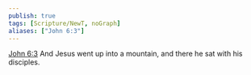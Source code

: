 ```yaml
---
publish: true
tags: [Scripture/NewT, noGraph]
aliases: ["John 6:3"]
---
```

[John 6:3](https://churchofjesuschrist.org/study/scriptures/nt/john/6?lang=eng&id=p3#p3) And Jesus went up into a mountain, and there he sat with his disciples.
